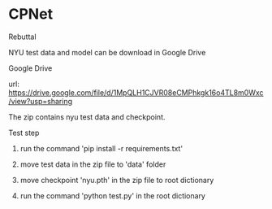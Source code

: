# CPNet

Rebuttal


NYU test data and model can be download in Google Drive

Google Drive

url: https://drive.google.com/file/d/1MpQLH1CJVR08eCMPhkgk16o4TL8m0Wxc/view?usp=sharing

The zip contains nyu test data and checkpoint.

Test step

1. run the command 'pip install -r requirements.txt'

2. move test data in the zip file to 'data' folder

3. move checkpoint 'nyu.pth' in the zip file to root dictionary

4. run the command 'python test.py' in the root dictionary
